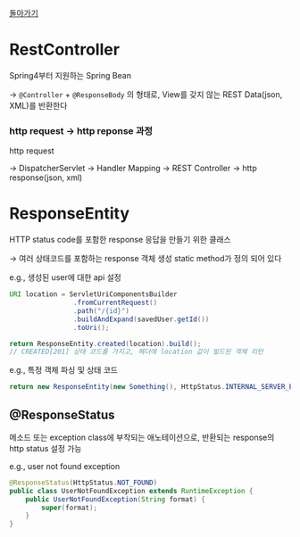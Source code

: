[돌아가기](https://github.com/LEEJ0NGWAN/Springboot-rest-webservice)

# RestController

Spring4부터 지원하는 Spring Bean

→ `@Controller` + `@ResponseBody` 의 형태로, View를 갖지 않는 REST Data(json, XML)를 반환한다

### http request → http reponse 과정

http request

→ DispatcherServlet → Handler Mapping → REST Controller → http response(json, xml)

# ResponseEntity

HTTP status code를 포함한 response 응답을 만들기 위한 클래스

→ 여러 상태코드를 포함하는 response 객체 생성 static method가 정의 되어 있다

e.g., 생성된 user에 대한 api 설정

```java
URI location = ServletUriComponentsBuilder
                .fromCurrentRequest()
                .path("/{id}")
                .buildAndExpand(savedUser.getId())
                .toUri();

return ResponseEntity.created(location).build();
// CREATED[201] 상태 코드를 가지고, 헤더에 location 값이 빌드된 객체 리턴
```

e.g., 특정 객체 파싱 및 상태 코드

```java
return new ResponseEntity(new Something(), HttpStatus.INTERNAL_SERVER_ERROR);
```

## @ResponseStatus

메소드 또는 exception class에 부착되는 애노테이션으로, 반환되는 response의 http status 설정 가능

e.g., user not found exception

```java
@ResponseStatus(HttpStatus.NOT_FOUND)
public class UserNotFoundException extends RuntimeException {
    public UserNotFoundException(String format) {
        super(format);
    }
}
```

